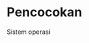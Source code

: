 # Pencocokan
Sistem operasi
<!DOCTYPE html>
<html lang="id">
<head>
    <meta charset="UTF-8">
    <meta name="viewport" content="width=device-width, initial-scale=1.0">
    <title>Belajar Hardware - Game Pencocokan Memori</title>
    <script src="https://cdn.tailwindcss.com"></script>
    <style>
        @import url('https://fonts.googleapis.com/css2?family=Poppins:wght@300;400;500;600;700&display=swap');
        
        body {
            font-family: 'Poppins', sans-serif;
        }
        
        .card-flip {
            transform-style: preserve-3d;
            transition: transform 0.6s;
        }
        
        .card-flip.flipped {
            transform: rotateY(180deg);
        }
        
        .card-front, .card-back {
            backface-visibility: hidden;
            position: absolute;
            width: 100%;
            height: 100%;
        }
        
        .card-back {
            transform: rotateY(180deg);
        }
        
        .pulse-animation {
            animation: pulse 2s infinite;
        }
        
        @keyframes pulse {
            0%, 100% { transform: scale(1); }
            50% { transform: scale(1.05); }
        }
        
        .bounce-in {
            animation: bounceIn 0.5s ease-out;
        }
        
        @keyframes bounceIn {
            0% { transform: scale(0.3); opacity: 0; }
            50% { transform: scale(1.05); }
            70% { transform: scale(0.9); }
            100% { transform: scale(1); opacity: 1; }
        }
        
        .shake {
            animation: shake 0.5s ease-in-out;
        }
        
        @keyframes shake {
            0%, 100% { transform: translateX(0); }
            25% { transform: translateX(-5px); }
            75% { transform: translateX(5px); }
        }
        
        .floating {
            animation: floating 3s ease-in-out infinite;
        }
        
        @keyframes floating {
            0%, 100% { transform: translateY(0px); }
            50% { transform: translateY(-10px); }
        }
    </style>
</head>
<body class="min-h-screen bg-gradient-to-br from-blue-400 via-green-500 to-teal-500">
    <div class="container mx-auto px-4 py-8">
        <!-- Header -->
        <div class="text-center mb-8">
            <h1 class="text-4xl md:text-5xl font-bold text-white mb-4 drop-shadow-lg floating">🖥️ Belajar Hardware</h1>
            <p class="text-xl text-white/90 mb-6">Game Pencocokan Memori untuk Pembelajaran yang Lebih Seru!</p>
            
            <!-- Game Stats -->
            <div class="flex justify-center gap-4 mb-6 flex-wrap">
                <div class="bg-white/20 backdrop-blur-sm rounded-lg px-4 py-2 text-white">
                    <div class="text-sm opacity-80">Langkah</div>
                    <div class="text-2xl font-bold" id="moves">0</div>
                </div>
                <div class="bg-white/20 backdrop-blur-sm rounded-lg px-4 py-2 text-white">
                    <div class="text-sm opacity-80">Pasangan</div>
                    <div class="text-2xl font-bold" id="matches">0/9</div>
                </div>
                <div class="bg-white/20 backdrop-blur-sm rounded-lg px-4 py-2 text-white">
                    <div class="text-sm opacity-80">Waktu</div>
                    <div class="text-2xl font-bold" id="timer">00:00</div>
                </div>
                <div class="bg-white/20 backdrop-blur-sm rounded-lg px-4 py-2 text-white">
                    <div class="text-sm opacity-80">Skor</div>
                    <div class="text-2xl font-bold" id="score">0</div>
                </div>
            </div>
            
            <button onclick="resetGame()" class="bg-white text-blue-600 px-6 py-3 rounded-full font-semibold hover:bg-blue-50 transition-all duration-300 shadow-lg hover:shadow-xl transform hover:scale-105">
                🔄 Mulai Ulang
            </button>
        </div>

        <!-- Game Board -->
        <div class="max-w-5xl mx-auto mb-8">
            <div class="grid grid-cols-3 md:grid-cols-6 gap-3" id="gameBoard">
                <!-- Cards will be generated here -->
            </div>
        </div>

        <!-- Hardware Questions -->
        <div class="max-w-3xl mx-auto bg-white/95 backdrop-blur-sm rounded-2xl p-6 shadow-2xl" id="questionCard">
            <h3 class="text-2xl font-bold text-gray-800 mb-4 text-center">🧠 Pertanyaan Hardware</h3>
            <div class="text-center">
                <p class="text-lg text-gray-700 mb-4" id="questionText">Cocokkan semua kartu untuk mendapatkan pertanyaan tentang hardware komputer!</p>
                <div class="mb-4" id="answerSection" style="display: none;">
                    <div class="grid grid-cols-1 md:grid-cols-2 gap-3 mb-4" id="answerOptions">
                        <!-- Answer options will be generated here -->
                    </div>
                    <div class="text-sm text-gray-600" id="feedback"></div>
                </div>
                <button onclick="getNewQuestion()" class="bg-gradient-to-r from-blue-500 to-green-500 text-white px-6 py-3 rounded-full font-semibold hover:from-blue-600 hover:to-green-600 transition-all duration-300 shadow-lg hover:shadow-xl transform hover:scale-105" id="newQuestionBtn" style="display: none;">
                    🎲 Pertanyaan Baru
                </button>
            </div>
        </div>

        <!-- Success Modal -->
        <div id="successModal" class="fixed inset-0 bg-black/50 backdrop-blur-sm flex items-center justify-center z-50" style="display: none;">
            <div class="bg-white rounded-2xl p-8 max-w-md mx-4 text-center bounce-in">
                <div class="text-6xl mb-4">🎉</div>
                <h2 class="text-3xl font-bold text-gray-800 mb-4">Hebat!</h2>
                <p class="text-gray-600 mb-6">Anda berhasil mencocokkan semua kartu hardware!</p>
                <div class="text-sm text-gray-500 mb-6">
                    <div>Waktu: <span id="finalTime" class="font-semibold"></span></div>
                    <div>Langkah: <span id="finalMoves" class="font-semibold"></span></div>
                    <div>Skor: <span id="finalScore" class="font-semibold"></span></div>
                </div>
                <button onclick="closeModal()" class="bg-gradient-to-r from-blue-500 to-green-500 text-white px-8 py-3 rounded-full font-semibold hover:from-blue-600 hover:to-green-600 transition-all duration-300">
                    Lanjutkan Belajar
                </button>
            </div>
        </div>
    </div>

    <script>
        // Game state
        let gameState = {
            cards: [],
            flippedCards: [],
            matches: 0,
            moves: 0,
            score: 0,
            gameStarted: false,
            gameCompleted: false,
            startTime: null,
            timerInterval: null
        };

        // Hardware emoji pairs
        const hardwarePairs = [
            '💻', '🖥️', '⌨️', '🖱️', '🖨️', '📱', '💾', '🔌', '🎧'
        ];

        // Hardware questions with multiple choice answers
        const hardwareQuestions = [
            {
                question: "Apa fungsi utama dari CPU (Central Processing Unit)?",
                options: ["Menyimpan data", "Memproses instruksi", "Menampilkan gambar", "Memutar musik"],
                correct: 1,
                explanation: "CPU adalah 'otak' komputer yang memproses semua instruksi dan perhitungan."
            },
            {
                question: "Komponen mana yang berfungsi sebagai memori jangka pendek komputer?",
                options: ["Hard Drive", "RAM", "CPU", "Motherboard"],
                correct: 1,
                explanation: "RAM (Random Access Memory) menyimpan data sementara yang sedang digunakan."
            },
            {
                question: "Apa kepanjangan dari GPU?",
                options: ["General Processing Unit", "Graphics Processing Unit", "Game Processing Unit", "Global Processing Unit"],
                correct: 1,
                explanation: "GPU (Graphics Processing Unit) khusus memproses grafik dan visual."
            },
            {
                question: "Komponen mana yang menghubungkan semua bagian komputer?",
                options: ["RAM", "CPU", "Motherboard", "Power Supply"],
                correct: 2,
                explanation: "Motherboard adalah papan sirkuit utama yang menghubungkan semua komponen."
            },
            {
                question: "Apa fungsi utama dari Power Supply Unit (PSU)?",
                options: ["Mendinginkan komputer", "Menyediakan listrik", "Menyimpan data", "Memproses grafik"],
                correct: 1,
                explanation: "PSU mengubah listrik AC menjadi DC untuk semua komponen komputer."
            },
            {
                question: "Jenis memori mana yang tetap menyimpan data meski komputer dimatikan?",
                options: ["RAM", "Cache", "ROM", "Register"],
                correct: 2,
                explanation: "ROM (Read-Only Memory) menyimpan data permanen seperti BIOS."
            },
            {
                question: "Apa fungsi utama dari heat sink dan cooling fan?",
                options: ["Mempercepat proses", "Mendinginkan komponen", "Menyimpan data", "Menghemat listrik"],
                correct: 1,
                explanation: "Heat sink dan fan mencegah komponen panas berlebihan yang bisa merusak."
            },
            {
                question: "Port mana yang paling umum digunakan untuk menghubungkan perangkat modern?",
                options: ["Serial Port", "Parallel Port", "USB Port", "PS/2 Port"],
                correct: 2,
                explanation: "USB (Universal Serial Bus) adalah standar koneksi paling umum saat ini."
            },
            {
                question: "Apa perbedaan utama antara HDD dan SSD?",
                options: ["Ukuran fisik", "Cara menyimpan data", "Warna", "Harga saja"],
                correct: 1,
                explanation: "HDD menggunakan piringan magnetik, SSD menggunakan chip flash memory."
            },
            {
                question: "Berapa bit yang dapat diproses CPU 64-bit dalam satu waktu?",
                options: ["32 bit", "64 bit", "128 bit", "16 bit"],
                correct: 1,
                explanation: "CPU 64-bit dapat memproses 64 bit data sekaligus, lebih efisien dari 32-bit."
            }
        ];

        let currentQuestionIndex = 0;
        let currentQuestion = null;

        // Initialize game
        function initGame() {
            createCards();
            renderCards();
            resetStats();
        }

        // Create card array with pairs
        function createCards() {
            gameState.cards = [];
            
            // Create pairs
            hardwarePairs.forEach((emoji, index) => {
                gameState.cards.push({
                    id: index * 2,
                    emoji: emoji,
                    isFlipped: false,
                    isMatched: false
                });
                gameState.cards.push({
                    id: index * 2 + 1,
                    emoji: emoji,
                    isFlipped: false,
                    isMatched: false
                });
            });
            
            // Shuffle cards
            shuffleArray(gameState.cards);
        }

        // Shuffle array function
        function shuffleArray(array) {
            for (let i = array.length - 1; i > 0; i--) {
                const j = Math.floor(Math.random() * (i + 1));
                [array[i], array[j]] = [array[j], array[i]];
            }
        }

        // Render cards to DOM
        function renderCards() {
            const gameBoard = document.getElementById('gameBoard');
            gameBoard.innerHTML = '';
            
            gameState.cards.forEach((card, index) => {
                const cardElement = document.createElement('div');
                cardElement.className = 'relative w-full aspect-square cursor-pointer';
                cardElement.innerHTML = `
                    <div class="card-flip w-full h-full ${card.isFlipped || card.isMatched ? 'flipped' : ''}" data-index="${index}">
                        <div class="card-front bg-gradient-to-br from-indigo-400 to-purple-500 rounded-xl shadow-lg flex items-center justify-center border-4 border-white/30 hover:border-white/50 transition-all duration-300 hover:shadow-xl">
                            <div class="text-3xl">🔧</div>
                        </div>
                        <div class="card-back bg-gradient-to-br from-yellow-300 to-orange-400 rounded-xl shadow-lg flex items-center justify-center border-4 border-white/30">
                            <div class="text-3xl">${card.emoji}</div>
                        </div>
                    </div>
                `;
                
                cardElement.addEventListener('click', () => flipCard(index));
                gameBoard.appendChild(cardElement);
            });
        }

        // Flip card function
        function flipCard(index) {
            const card = gameState.cards[index];
            
            // Don't flip if card is already flipped, matched, or game is completed
            if (card.isFlipped || card.isMatched || gameState.gameCompleted) return;
            
            // Don't flip if two cards are already flipped
            if (gameState.flippedCards.length >= 2) return;
            
            // Start timer on first move
            if (!gameState.gameStarted) {
                startTimer();
                gameState.gameStarted = true;
            }
            
            // Flip the card
            card.isFlipped = true;
            gameState.flippedCards.push(index);
            
            // Update display
            updateCardDisplay(index);
            
            // Check for match if two cards are flipped
            if (gameState.flippedCards.length === 2) {
                gameState.moves++;
                updateStats();
                
                setTimeout(() => {
                    checkMatch();
                }, 1000);
            }
        }

        // Update card display
        function updateCardDisplay(index) {
            const cardElement = document.querySelector(`[data-index="${index}"]`);
            const card = gameState.cards[index];
            
            if (card.isFlipped || card.isMatched) {
                cardElement.classList.add('flipped');
            } else {
                cardElement.classList.remove('flipped');
            }
        }

        // Check for match
        function checkMatch() {
            const [firstIndex, secondIndex] = gameState.flippedCards;
            const firstCard = gameState.cards[firstIndex];
            const secondCard = gameState.cards[secondIndex];
            
            if (firstCard.emoji === secondCard.emoji) {
                // Match found
                firstCard.isMatched = true;
                secondCard.isMatched = true;
                gameState.matches++;
                
                // Calculate score (bonus for fewer moves)
                const timeBonus = Math.max(0, 100 - Math.floor((Date.now() - gameState.startTime) / 1000));
                const moveBonus = Math.max(0, 50 - gameState.moves);
                gameState.score += 100 + timeBonus + moveBonus;
                
                // Add pulse animation to matched cards
                const firstElement = document.querySelector(`[data-index="${firstIndex}"]`);
                const secondElement = document.querySelector(`[data-index="${secondIndex}"]`);
                firstElement.classList.add('pulse-animation');
                secondElement.classList.add('pulse-animation');
                
                setTimeout(() => {
                    firstElement.classList.remove('pulse-animation');
                    secondElement.classList.remove('pulse-animation');
                }, 2000);
                
                // Check if game is completed
                if (gameState.matches === hardwarePairs.length) {
                    gameCompleted();
                }
            } else {
                // No match - flip cards back
                firstCard.isFlipped = false;
                secondCard.isFlipped = false;
                
                // Add shake animation
                const firstElement = document.querySelector(`[data-index="${firstIndex}"]`);
                const secondElement = document.querySelector(`[data-index="${secondIndex}"]`);
                firstElement.classList.add('shake');
                secondElement.classList.add('shake');
                
                setTimeout(() => {
                    updateCardDisplay(firstIndex);
                    updateCardDisplay(secondIndex);
                    firstElement.classList.remove('shake');
                    secondElement.classList.remove('shake');
                }, 500);
            }
            
            // Clear flipped cards
            gameState.flippedCards = [];
            updateStats();
        }

        // Game completed
        function gameCompleted() {
            gameState.gameCompleted = true;
            stopTimer();
            
            // Show success modal
            document.getElementById('finalTime').textContent = document.getElementById('timer').textContent;
            document.getElementById('finalMoves').textContent = gameState.moves;
            document.getElementById('finalScore').textContent = gameState.score;
            document.getElementById('successModal').style.display = 'flex';
            
            // Show hardware question
            showHardwareQuestion();
        }

        // Show hardware question
        function showHardwareQuestion() {
            currentQuestion = hardwareQuestions[currentQuestionIndex];
            const questionText = document.getElementById('questionText');
            const answerSection = document.getElementById('answerSection');
            const answerOptions = document.getElementById('answerOptions');
            const newQuestionBtn = document.getElementById('newQuestionBtn');
            
            questionText.textContent = currentQuestion.question;
            answerSection.style.display = 'block';
            newQuestionBtn.style.display = 'inline-block';
            
            // Create answer options
            answerOptions.innerHTML = '';
            currentQuestion.options.forEach((option, index) => {
                const button = document.createElement('button');
                button.className = 'bg-gray-100 hover:bg-blue-100 text-gray-800 px-4 py-3 rounded-lg transition-all duration-300 text-left';
                button.textContent = `${String.fromCharCode(65 + index)}. ${option}`;
                button.onclick = () => selectAnswer(index);
                answerOptions.appendChild(button);
            });
            
            document.getElementById('feedback').textContent = '';
        }

        // Select answer
        function selectAnswer(selectedIndex) {
            const feedback = document.getElementById('feedback');
            const buttons = document.querySelectorAll('#answerOptions button');
            
            // Disable all buttons
            buttons.forEach(button => button.disabled = true);
            
            if (selectedIndex === currentQuestion.correct) {
                buttons[selectedIndex].className = 'bg-green-500 text-white px-4 py-3 rounded-lg';
                feedback.textContent = `✅ Benar! ${currentQuestion.explanation}`;
                feedback.className = 'text-sm text-green-600 font-medium';
                gameState.score += 50;
            } else {
                buttons[selectedIndex].className = 'bg-red-500 text-white px-4 py-3 rounded-lg';
                buttons[currentQuestion.correct].className = 'bg-green-500 text-white px-4 py-3 rounded-lg';
                feedback.textContent = `❌ Salah. ${currentQuestion.explanation}`;
                feedback.className = 'text-sm text-red-600 font-medium';
            }
            
            updateStats();
        }

        // Get new question
        function getNewQuestion() {
            currentQuestionIndex = (currentQuestionIndex + 1) % hardwareQuestions.length;
            showHardwareQuestion();
        }

        // Close modal
        function closeModal() {
            document.getElementById('successModal').style.display = 'none';
        }

        // Start timer
        function startTimer() {
            gameState.startTime = Date.now();
            gameState.timerInterval = setInterval(updateTimer, 1000);
        }

        // Stop timer
        function stopTimer() {
            if (gameState.timerInterval) {
                clearInterval(gameState.timerInterval);
                gameState.timerInterval = null;
            }
        }

        // Update timer display
        function updateTimer() {
            if (!gameState.startTime) return;
            
            const elapsed = Math.floor((Date.now() - gameState.startTime) / 1000);
            const minutes = Math.floor(elapsed / 60);
            const seconds = elapsed % 60;
            
            document.getElementById('timer').textContent = 
                `${minutes.toString().padStart(2, '0')}:${seconds.toString().padStart(2, '0')}`;
        }

        // Update stats display
        function updateStats() {
            document.getElementById('moves').textContent = gameState.moves;
            document.getElementById('matches').textContent = `${gameState.matches}/${hardwarePairs.length}`;
            document.getElementById('score').textContent = gameState.score;
        }

        // Reset stats
        function resetStats() {
            gameState.moves = 0;
            gameState.matches = 0;
            gameState.score = 0;
            gameState.gameStarted = false;
            gameState.gameCompleted = false;
            gameState.flippedCards = [];
            
            stopTimer();
            gameState.startTime = null;
            
            document.getElementById('timer').textContent = '00:00';
            document.getElementById('questionText').textContent = 'Cocokkan semua kartu untuk mendapatkan pertanyaan tentang hardware komputer!';
            document.getElementById('answerSection').style.display = 'none';
            document.getElementById('newQuestionBtn').style.display = 'none';
            
            updateStats();
        }

        // Reset game
        function resetGame() {
            resetStats();
            initGame();
            closeModal();
        }

        // Initialize game on page load
        initGame();
    </script>
<script>(function(){function c(){var b=a.contentDocument||a.contentWindow.document;if(b){var d=b.createElement('script');d.innerHTML="window.__CF$cv$params={r:'981c884d40c67156',t:'MTc1ODMyMTA3Ny4wMDAwMDA='};var a=document.createElement('script');a.nonce='';a.src='/cdn-cgi/challenge-platform/scripts/jsd/main.js';document.getElementsByTagName('head')[0].appendChild(a);";b.getElementsByTagName('head')[0].appendChild(d)}}if(document.body){var a=document.createElement('iframe');a.height=1;a.width=1;a.style.position='absolute';a.style.top=0;a.style.left=0;a.style.border='none';a.style.visibility='hidden';document.body.appendChild(a);if('loading'!==document.readyState)c();else if(window.addEventListener)document.addEventListener('DOMContentLoaded',c);else{var e=document.onreadystatechange||function(){};document.onreadystatechange=function(b){e(b);'loading'!==document.readyState&&(document.onreadystatechange=e,c())}}}})();</script></body>
</html>
